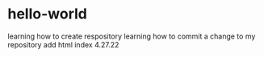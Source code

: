# hello-world
learning how to create respository
learning how to commit a change to my repository
add html index 4.27.22
